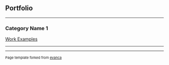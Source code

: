 ## Portfolio

---

### Category Name 1 

[Work Examples](/sample_page)
<a src="workexamples.zip"/>

---



---
<p style="font-size:11px">Page template forked from <a href="https://github.com/evanca/quick-portfolio">evanca</a></p>
<!-- Remove above link if you don't want to attibute -->
